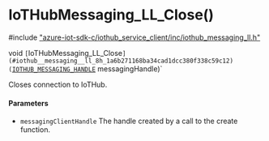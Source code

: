 # IoTHubMessaging_LL_Close()

\#include ["azure-iot-sdk-c/iothub_service_client/inc/iothub_messaging_ll.h"](../iot-c-ref-iothub-messaging-ll-h.md)  

void `[`IoTHubMessaging_LL_Close`](#iothub__messaging__ll_8h_1a6b271168ba34cad1dcc380f338c59c12)(`[`IOTHUB_MESSAGING_HANDLE`](#iothub__messaging__ll_8h_1ad4dd5cf65fd836ab5b053d59148343ff) messagingHandle)`

Closes connection to IoTHub.

#### Parameters
* `messagingClientHandle` The handle created by a call to the create function.

